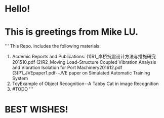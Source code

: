 # Hello!
# This is greetings from Mike LU.

'''
This Repo. includes the following materials:
1. Acdemic Reports and Publications:
  (1)R1_岸桥抗震设计方法与措施研究201510.pdf
  (2)R2_Moving Load-Structure Coupled Vibration Analysis and Vibration Isolation for Port Machinery201612.pdf
  (3)P1_JVEpaper1.pdf--JVE paper on Simulated Automatic Training System 
2. ToyExample of Object Recognition--A Tabby Cat in image Recognition
3. #TODO
'''




# BEST WISHES!

